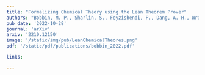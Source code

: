 ```yaml
---
title: "Formalizing Chemical Theory using the Lean Theorem Prover"
authors: "Bobbin, M. P., Sharlin, S., Feyzishendi, P., Dang, A. H., Wraback, C. M., & Josephson, T. R."
pub_date: '2022-10-28'
journal: 'arXiv'
arxiv: '2210.12150'
image: '/static/img/pub/LeanChemicalTheores.png'
pdf: '/static/pdf/publications/bobbin_2022.pdf'

links:

---
```


